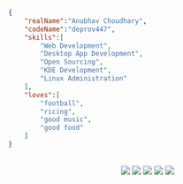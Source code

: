 ```json
{
    "realName":"Anubhav Choudhary",
    "codeName":"deprov447",
    "skills":[
        "Web Development",
        "Desktop App Development",
        "Open Sourcing",
        "KDE Development",
        "Linux Administration"
    ],
    "loves":[
        "football",
        "ricing",
        "good music",
        "good food"
    ]
}
```
  <p align="center">
  <br>
  <a href="mailto:ac.10edu@gmail.com?"><img src="https://img.shields.io/badge/e‑mail-D14836.svg?style=for-the-badge&logo=GMail&logoColor=white"/></a>
  <a href="https://www.linkedin.com/in/anubhavchoudhary-deprov447"><img src="https://img.shields.io/badge/linkedin-0077B5.svg?style=for-the-badge&logo=linkedin&logoColor=white"/></a>
  <a href="https://deprov447.netlify.app"><img src="https://img.shields.io/badge/Portfolio-111111.svg?style=for-the-badge"/></a>
  <a href="#"><img src="https://img.shields.io/badge/%23irc-deprov447-blueviolet?style=for-the-badge&logo=appveyor"></a>
  <a href="https://instagram.com/who.anubhav"><img src="https://img.shields.io/badge/instagram-E4405F.svg?style=for-the-badge&logo=instagram&logoColor=white"/></a>
  <p>
